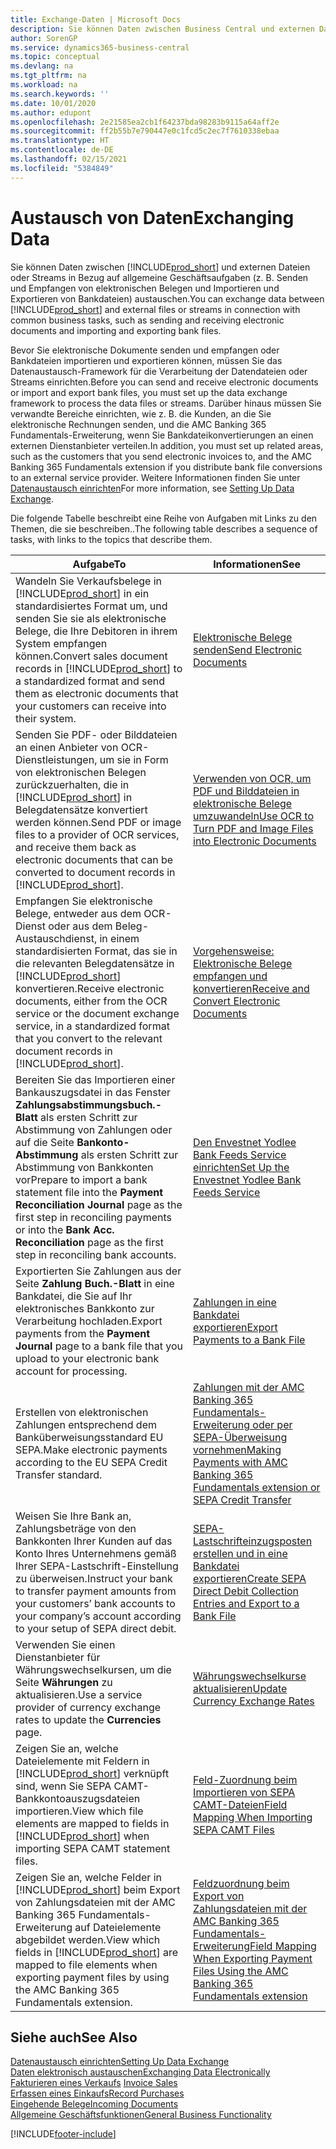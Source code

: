 ```yaml
---
title: Exchange-Daten | Microsoft Docs
description: Sie können Daten zwischen Business Central und externen Dateien oder Streams in Bezug auf allgemeine Geschäftsaufgaben (z. B. Senden und Empfangen von elektronischen Belegen und Importieren und Exportieren von Bankdateien) austauschen.
author: SorenGP
ms.service: dynamics365-business-central
ms.topic: conceptual
ms.devlang: na
ms.tgt_pltfrm: na
ms.workload: na
ms.search.keywords: ''
ms.date: 10/01/2020
ms.author: edupont
ms.openlocfilehash: 2e21585ea2cb1f64237bda98283b9115a64aff2e
ms.sourcegitcommit: ff2b55b7e790447e0c1fcd5c2ec7f7610338ebaa
ms.translationtype: HT
ms.contentlocale: de-DE
ms.lasthandoff: 02/15/2021
ms.locfileid: "5384849"
---
```

# <a name="exchanging-data"></a><span data-ttu-id="2fb21-103">Austausch von Daten</span><span class="sxs-lookup"><span data-stu-id="2fb21-103">Exchanging Data</span></span>
<span data-ttu-id="2fb21-104">Sie können Daten zwischen [!INCLUDE[prod_short](includes/prod_short.md)] und externen Dateien oder Streams in Bezug auf allgemeine Geschäftsaufgaben (z. B. Senden und Empfangen von elektronischen Belegen und Importieren und Exportieren von Bankdateien) austauschen.</span><span class="sxs-lookup"><span data-stu-id="2fb21-104">You can exchange data between [!INCLUDE[prod_short](includes/prod_short.md)] and external files or streams in connection with common business tasks, such as sending and receiving electronic documents and importing and exporting bank files.</span></span>  

<span data-ttu-id="2fb21-105">Bevor Sie elektronische Dokumente senden und empfangen oder Bankdateien importieren und exportieren können, müssen Sie das Datenaustausch-Framework für die Verarbeitung der Datendateien oder Streams einrichten.</span><span class="sxs-lookup"><span data-stu-id="2fb21-105">Before you can send and receive electronic documents or import and export bank files, you must set up the data exchange framework to process the data files or streams.</span></span> <span data-ttu-id="2fb21-106">Darüber hinaus müssen Sie verwandte Bereiche einrichten, wie z. B. die Kunden, an die Sie elektronische Rechnungen senden, und die AMC Banking 365 Fundamentals-Erweiterung, wenn Sie Bankdateikonvertierungen an einen externen Dienstanbieter verteilen.</span><span class="sxs-lookup"><span data-stu-id="2fb21-106">In addition, you must set up related areas, such as the customers that you send electronic invoices to, and the AMC Banking 365 Fundamentals extension if you distribute bank file conversions to an external service provider.</span></span> <span data-ttu-id="2fb21-107">Weitere Informationen finden Sie unter [Datenaustausch einrichten](across-set-up-data-exchange.md)</span><span class="sxs-lookup"><span data-stu-id="2fb21-107">For more information, see [Setting Up Data Exchange](across-set-up-data-exchange.md).</span></span>  

 <span data-ttu-id="2fb21-108">Die folgende Tabelle beschreibt eine Reihe von Aufgaben mit Links zu den Themen, die sie beschreiben..</span><span class="sxs-lookup"><span data-stu-id="2fb21-108">The following table describes a sequence of tasks, with links to the topics that describe them.</span></span>  

|<span data-ttu-id="2fb21-109">**Aufgabe**</span><span class="sxs-lookup"><span data-stu-id="2fb21-109">**To**</span></span>|<span data-ttu-id="2fb21-110">**Informationen**</span><span class="sxs-lookup"><span data-stu-id="2fb21-110">**See**</span></span>|  
|------------|-------------|  
|<span data-ttu-id="2fb21-111">Wandeln Sie Verkaufsbelege in [!INCLUDE[prod_short](includes/prod_short.md)] in ein standardisiertes Format um, und senden Sie sie als elektronische Belege, die Ihre Debitoren in ihrem System empfangen können.</span><span class="sxs-lookup"><span data-stu-id="2fb21-111">Convert sales document records in [!INCLUDE[prod_short](includes/prod_short.md)] to a standardized format and send them as electronic documents that your customers can receive into their system.</span></span>|[<span data-ttu-id="2fb21-112">Elektronische Belege senden</span><span class="sxs-lookup"><span data-stu-id="2fb21-112">Send Electronic Documents</span></span>](sales-how-to-send-electronic-documents.md)|  
|<span data-ttu-id="2fb21-113">Senden Sie PDF- oder Bilddateien an einen Anbieter von OCR-Dienstleistungen, um sie in Form von elektronischen Belegen zurückzuerhalten, die in [!INCLUDE[prod_short](includes/prod_short.md)] in Belegdatensätze konvertiert werden können.</span><span class="sxs-lookup"><span data-stu-id="2fb21-113">Send PDF or image files to a provider of OCR services, and receive them back as electronic documents that can be converted to document records in [!INCLUDE[prod_short](includes/prod_short.md)].</span></span>|[<span data-ttu-id="2fb21-114">Verwenden von OCR, um PDF und Bilddateien in elektronische Belege umzuwandeln</span><span class="sxs-lookup"><span data-stu-id="2fb21-114">Use OCR to Turn PDF and Image Files into Electronic Documents</span></span>](across-how-use-ocr-pdf-images-files.md)|  
|<span data-ttu-id="2fb21-115">Empfangen Sie elektronische Belege, entweder aus dem OCR-Dienst oder aus dem Beleg-Austauschdienst, in einem standardisierten Format, das sie in die relevanten Belegdatensätze in [!INCLUDE[prod_short](includes/prod_short.md)] konvertieren.</span><span class="sxs-lookup"><span data-stu-id="2fb21-115">Receive electronic documents, either from the OCR service or the document exchange service, in a standardized format that you convert to the relevant document records in [!INCLUDE[prod_short](includes/prod_short.md)].</span></span>|[<span data-ttu-id="2fb21-116">Vorgehensweise: Elektronische Belege empfangen und konvertieren</span><span class="sxs-lookup"><span data-stu-id="2fb21-116">Receive and Convert Electronic Documents</span></span>](purchasing-how-to-receive-and-convert-electronic-documents.md)|  
|<span data-ttu-id="2fb21-117">Bereiten Sie das Importieren einer Bankauszugsdatei in das Fenster **Zahlungsabstimmungsbuch.-Blatt** als ersten Schritt zur Abstimmung von Zahlungen oder auf die Seite **Bankonto-Abstimmung** als ersten Schritt zur Abstimmung von Bankkonten vor</span><span class="sxs-lookup"><span data-stu-id="2fb21-117">Prepare to import a bank statement file into the **Payment Reconciliation Journal** page as the first step in reconciling payments or into the **Bank Acc. Reconciliation** page as the first step in reconciling bank accounts.</span></span>|[<span data-ttu-id="2fb21-118">Den Envestnet Yodlee Bank Feeds Service einrichten</span><span class="sxs-lookup"><span data-stu-id="2fb21-118">Set Up the Envestnet Yodlee Bank Feeds Service</span></span>](bank-how-setup-bank-statement-service.md)|  
|<span data-ttu-id="2fb21-119">Exportierten Sie Zahlungen aus der Seite **Zahlung Buch.-Blatt** in eine Bankdatei, die Sie auf Ihr elektronisches Bankkonto zur Verarbeitung hochladen.</span><span class="sxs-lookup"><span data-stu-id="2fb21-119">Export payments from the **Payment Journal** page to a bank file that you upload to your electronic bank account for processing.</span></span>|[<span data-ttu-id="2fb21-120">Zahlungen in eine Bankdatei exportieren</span><span class="sxs-lookup"><span data-stu-id="2fb21-120">Export Payments to a Bank File</span></span>](finance-make-payments-with-bank-data-conversion-service-or-sepa-credit-transfer.md#exporting-payments-to-a-bank-file)|
|<span data-ttu-id="2fb21-121">Erstellen von elektronischen Zahlungen entsprechend dem Banküberweisungsstandard EU SEPA.</span><span class="sxs-lookup"><span data-stu-id="2fb21-121">Make electronic payments according to the EU SEPA Credit Transfer standard.</span></span>|[<span data-ttu-id="2fb21-122">Zahlungen mit der AMC Banking 365 Fundamentals-Erweiterung oder per SEPA-Überweisung vornehmen</span><span class="sxs-lookup"><span data-stu-id="2fb21-122">Making Payments with AMC Banking 365 Fundamentals extension or SEPA Credit Transfer</span></span>](finance-make-payments-with-bank-data-conversion-service-or-sepa-credit-transfer.md)|  
|<span data-ttu-id="2fb21-123">Weisen Sie Ihre Bank an, Zahlungsbeträge von den Bankkonten Ihrer Kunden auf das Konto Ihres Unternehmens gemäß Ihrer SEPA-Lastschrift-Einstellung zu überweisen.</span><span class="sxs-lookup"><span data-stu-id="2fb21-123">Instruct your bank to transfer payment amounts from your customers’ bank accounts to your company’s account according to your setup of SEPA direct debit.</span></span>|[<span data-ttu-id="2fb21-124">SEPA-Lastschrifteinzugsposten erstellen und in eine Bankdatei exportieren</span><span class="sxs-lookup"><span data-stu-id="2fb21-124">Create SEPA Direct Debit Collection Entries and Export to a Bank File</span></span>](finance-collect-payments-with-sepa-direct-debit.md#creating-sepa-direct-debit-collection-entries-and-export-to-a-bank-file)|  
|<span data-ttu-id="2fb21-125">Verwenden Sie einen Dienstanbieter für Währungswechselkursen, um die Seite **Währungen** zu aktualisieren.</span><span class="sxs-lookup"><span data-stu-id="2fb21-125">Use a service provider of currency exchange rates to update the **Currencies** page.</span></span>|[<span data-ttu-id="2fb21-126">Währungswechselkurse aktualisieren</span><span class="sxs-lookup"><span data-stu-id="2fb21-126">Update Currency Exchange Rates</span></span>](finance-how-update-currencies.md)|  
|<span data-ttu-id="2fb21-127">Zeigen Sie an, welche Dateielemente mit Feldern in [!INCLUDE[prod_short](includes/prod_short.md)] verknüpft sind, wenn Sie SEPA CAMT-Bankkontoauszugsdateien importieren.</span><span class="sxs-lookup"><span data-stu-id="2fb21-127">View which file elements are mapped to fields in [!INCLUDE[prod_short](includes/prod_short.md)] when importing SEPA CAMT statement files.</span></span>|[<span data-ttu-id="2fb21-128">Feld-Zuordnung beim Importieren von SEPA CAMT-Dateien</span><span class="sxs-lookup"><span data-stu-id="2fb21-128">Field Mapping When Importing SEPA CAMT Files</span></span>](across-field-mapping-when-importing-sepa-camt-files.md)|  
|<span data-ttu-id="2fb21-129">Zeigen Sie an, welche Felder in [!INCLUDE[prod_short](includes/prod_short.md)] beim Export von Zahlungsdateien mit der AMC Banking 365 Fundamentals-Erweiterung auf Dateielemente abgebildet werden.</span><span class="sxs-lookup"><span data-stu-id="2fb21-129">View which fields in [!INCLUDE[prod_short](includes/prod_short.md)] are mapped to file elements when exporting payment files by using the AMC Banking 365 Fundamentals extension.</span></span>|[<span data-ttu-id="2fb21-130">Feldzuordnung beim Export von Zahlungsdateien mit der AMC Banking 365 Fundamentals-Erweiterung</span><span class="sxs-lookup"><span data-stu-id="2fb21-130">Field Mapping When Exporting Payment Files Using the AMC Banking 365 Fundamentals extension</span></span>](across-field-mapping-when-exporting-payment-files-using-bank-data-conversion-service.md)|  

## <a name="see-also"></a><span data-ttu-id="2fb21-131">Siehe auch</span><span class="sxs-lookup"><span data-stu-id="2fb21-131">See Also</span></span>  
[<span data-ttu-id="2fb21-132">Datenaustausch einrichten</span><span class="sxs-lookup"><span data-stu-id="2fb21-132">Setting Up Data Exchange</span></span>](across-set-up-data-exchange.md)  
[<span data-ttu-id="2fb21-133">Daten elektronisch austauschen</span><span class="sxs-lookup"><span data-stu-id="2fb21-133">Exchanging Data Electronically</span></span>](across-data-exchange.md)  
<span data-ttu-id="2fb21-134">[Fakturieren eines Verkaufs](sales-how-invoice-sales.md) </span><span class="sxs-lookup"><span data-stu-id="2fb21-134">[Invoice Sales](sales-how-invoice-sales.md) </span></span>  
[<span data-ttu-id="2fb21-135">Erfassen eines Einkaufs</span><span class="sxs-lookup"><span data-stu-id="2fb21-135">Record Purchases</span></span>](purchasing-how-record-purchases.md)  
[<span data-ttu-id="2fb21-136">Eingehende Belege</span><span class="sxs-lookup"><span data-stu-id="2fb21-136">Incoming Documents</span></span>](across-income-documents.md)  
[<span data-ttu-id="2fb21-137">Allgemeine Geschäftsfunktionen</span><span class="sxs-lookup"><span data-stu-id="2fb21-137">General Business Functionality</span></span>](ui-across-business-areas.md)  


[!INCLUDE[footer-include](includes/footer-banner.md)]
